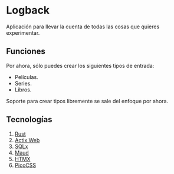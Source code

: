 # Logback

Aplicación para llevar la cuenta de todas las cosas que quieres experimentar.

## Funciones

Por ahora, sólo puedes crear los siguientes tipos de entrada:

- Películas.
- Series.
- Libros.

Soporte para crear tipos libremente se sale del enfoque por ahora.

## Tecnologías

1. [Rust](https://rust-lang.org)
2. [Actix Web](https://actix.rs/)
3. [SQLx](https://crates.io/crates/sqlx)
4. [Maud](https://maud.lambda.xyz/)
5. [HTMX](https://htmx.org/)
6. [PicoCSS](https://picocss.com/)
